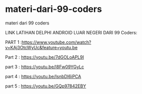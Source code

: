 # materi-dari-99-coders
materi dari 99 coders

LINK LATIHAN DELPHI ANDROID LUAR NEGERI DARI 99 Coders:

PART 1 :https://www.youtube.com/watch?v=KAj3OtcWyUc&feature=youtu.be

Part 2 : https://youtu.be/7dGOLoAPL9I

part 3 : https://youtu.be/l8Fw09YGyLc

part 4 : https://youtu.be/IsnbDI6iPCA

part 5 : https://youtu.be/GQp97842EBY
